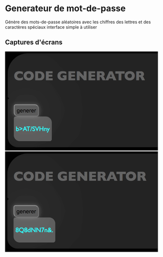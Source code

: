 # Generateur de mot-de-passe
  Génère des mots-de-passe aléatoires avec les chiffres des lettres et des caractères spéciaux
  interface simple à utiliser
  
## Captures d'écrans
  ![](screenshots/SCS1.png)
  ![](screenshots/SCS2.png)
